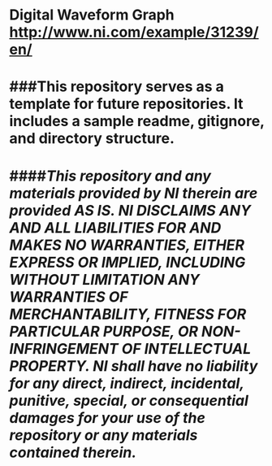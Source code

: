 Digital Waveform Graph
http://www.ni.com/example/31239/en/
================
###This repository serves as a template for future repositories. It includes a sample readme, gitignore, and directory structure.
================
####*This repository and any materials provided by NI therein are provided AS IS. NI DISCLAIMS ANY AND ALL LIABILITIES FOR AND MAKES NO WARRANTIES, EITHER EXPRESS OR IMPLIED, INCLUDING WITHOUT LIMITATION ANY WARRANTIES OF MERCHANTABILITY, FITNESS FOR  PARTICULAR PURPOSE, OR NON-INFRINGEMENT OF INTELLECTUAL PROPERTY. NI shall have no liability for any direct, indirect, incidental, punitive, special, or consequential damages for your use of the repository or any materials contained therein.*
================